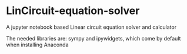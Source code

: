 # LinCircuit-equation-solver
A jupyter notebook based Linear circuit equation solver and calculator

The needed libraries are: sympy and ipywidgets, which come by default when installing Anaconda
